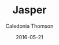 ---
layout: gallery
title:  "Jasper"
photoDir: /photos/2016-05-21-jasper/
date:   2016-05-21
author: "Caledonia Thomson"
---